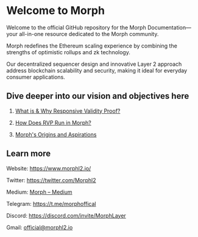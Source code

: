 # Welcome to Morph 

Welcome to the official GitHub repository for the Morph Documentation— your all-in-one resource dedicated to the Morph community.

Morph redefines the Ethereum scaling experience by combining the strengths of optimistic rollups and zk technology. 

Our decentralized sequencer design and innovative Layer 2 approach address blockchain scalability and security, making it ideal for everyday consumer applications.

## Dive deeper into our vision and objectives here

1. [What is & Why Responsive Validity Proof?](https://docs.morphl2.io/docs/how-morph-works/optimistic-zkevm)


2. [How Does RVP Run in Morph?](https://medium.com/@morphlayer2/how-does-rvp-run-in-morph-6025233a21cc)


3. [Morph's Origins and Aspirations](https://medium.com/@morphlayer2/morphys-origins-and-aspirations-7afc0280a8e2)

## Learn more

Website: https://www.morphl2.io/

Twitter: https://twitter.com/Morphl2

Medium: [Morph – Medium](https://medium.com/@morphlayer2)

Telegram: https://t.me/morphoffical

Discord: https://discord.com/invite/MorphLayer

Gmail: official@morphl2.io
